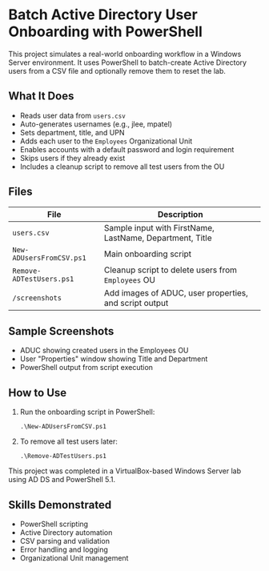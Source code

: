 # Batch Active Directory User Onboarding with PowerShell

This project simulates a real-world onboarding workflow in a Windows Server environment. It uses PowerShell to batch-create Active Directory users from a CSV file and optionally remove them to reset the lab.

## What It Does

- Reads user data from `users.csv`
- Auto-generates usernames (e.g., jlee, mpatel)
- Sets department, title, and UPN
- Adds each user to the `Employees` Organizational Unit
- Enables accounts with a default password and login requirement
- Skips users if they already exist
- Includes a cleanup script to remove all test users from the OU

## Files

| File | Description |
|------|-------------|
| `users.csv` | Sample input with FirstName, LastName, Department, Title |
| `New-ADUsersFromCSV.ps1` | Main onboarding script |
| `Remove-ADTestUsers.ps1` | Cleanup script to delete users from `Employees` OU |
| `/screenshots` | Add images of ADUC, user properties, and script output |

## Sample Screenshots

- ADUC showing created users in the Employees OU
- User "Properties" window showing Title and Department
- PowerShell output from script execution

## How to Use

1. Run the onboarding script in PowerShell:

   ```
   .\New-ADUsersFromCSV.ps1
   ```

2. To remove all test users later:

   ```
   .\Remove-ADTestUsers.ps1
   ```

This project was completed in a VirtualBox-based Windows Server lab using AD DS and PowerShell 5.1.

## Skills Demonstrated

- PowerShell scripting
- Active Directory automation
- CSV parsing and validation
- Error handling and logging
- Organizational Unit management
